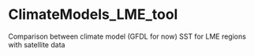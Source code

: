 # ClimateModels_LME_tool

Comparison between climate model (GFDL for now) SST for LME regions with satellite data
